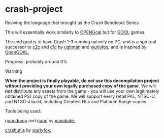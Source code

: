 # crash-project
Reviving the language that brought us the Crash Bandicoot Series

This will essentially work similarly to [OPENGoal](https://github.com/open-goal) but for [GOOL](https://all-things-andy-gavin.com/2011/03/12/making-crash-bandicoot-gool-part-9/) games.

The end goal is to have Crash 1-3 running natively on PC, and is a spiritual successor to [c2c](https://github.com/ughman/c2c) and [c1c](https://github.com/wurlyfox/c1c?tab=readme-ov-file) by [ughman](https://github.com/ughman) and [wurlyfox,](https://github.com/wurlyfox) and is inspired by [OpenGOAL.](https://opengoal.dev/)

Progress: probably around 0%

> [!WARNING]
> **When the project is finally playable, do not use this decompilation project without providing your own legally purchased copy of the game.** We will ***not*** distribute any assets from the game - you will use your own legitimately obtained PS1 copy of the game. We will support every retail PAL, NTSC-U, and NTSC-J build, including Greatest Hits and Platinum Range copies.

Tools being used:

[goocdump](https://github.com/ManDude/goocdump) and [gooc](https://github.com/mandude/gooc) by [mandude.](https://github.com/ManDude)

[crashutils](https://github.com/wurlyfox/crashutils) by [wurlyfox.](https://github.com/wurlyfox)

